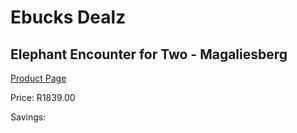 
# Ebucks Dealz
## Elephant Encounter for Two - Magaliesberg
[Product Page](https://www.ebucks.com/web/shop/productSelected.do?prodId=223575995&catId=322194367)

Price: R1839.00

Savings: 


	